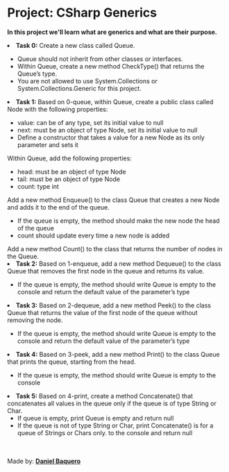 <html>
<h1>Project: CSharp Generics</h1>
<p><strong>In this project we'll learn what are generics and what are their purpose.</strong></p>
<body>
<li><strong>Task 0:</strong> Create a new class called Queue<T>.
<ul>
<li>Queue<T> should not inherit from other classes or interfaces.</li>
<li>Within Queue<T>, create a new method CheckType() that returns the Queue’s type.</li>
<li>You are not allowed to use System.Collections or System.Collections.Generic for this project.</li>
</ul>
</li>
<li><strong>Task 1:</strong> Based on 0-queue, within Queue<T>, create a public class called Node with the following properties:
<ul>
<li>value: can be of any type, set its initial value to null</li>
<li>next: must be an object of type Node, set its initial value to null</li>
<li>Define a constructor that takes a value for a new Node as its only parameter and sets it</li>
</ul>
Within Queue<T>, add the following properties:
<ul>
<li>head: must be an object of type Node</li>
<li>tail: must be an object of type Node</li>
<li>count: type int</li>
</ul>
Add a new method Enqueue() to the class Queue that creates a new Node and adds it to the end of the queue.
<ul>
<li>If the queue is empty, the method should make the new node the head of the queue</li>
<li>count should update every time a new node is added</li>
</ul>
Add a new method Count() to the class that returns the number of nodes in the Queue.
</li>
<li><strong>Task 2:</strong> Based on 1-enqueue, add a new method Dequeue() to the class Queue<T> that removes the first node in the queue and returns its value.
<ul>
<li>If the queue is empty, the method should write Queue is empty to the console and return the default value of the parameter’s type</li>
</ul>
</li>
<li><strong>Task 3:</strong> Based on 2-dequeue, add a new method Peek() to the class Queue<T> that returns the value of the first node of the queue without removing the node.
<ul>
<li>If the queue is empty, the method should write Queue is empty to the console and return the default value of the parameter’s type</li>
</ul>
</li>
<li><strong>Task 4:</strong> Based on 3-peek, add a new method Print() to the class Queue<T> that prints the queue, starting from the head.
<ul>
<li>If the queue is empty, the method should write Queue is empty to the console</li>
</ul>
</li>
<li><strong>Task 5:</strong> Based on 4-print, create a method Concatenate() that concatenates all values in the queue only if the queue is of type String or Char.
<ul>
<li>If queue is empty, print Queue is empty and return null</li>
<li>If the queue is not of type String or Char, print Concatenate() is for a queue of Strings or Chars only. to the console and return null</li>
</ul>
</li>
</body>
<br>
<br>
<footer>Made by: <strong><a href=“https://github.com/DanielBaquero28”>Daniel Baquero</a></strong></footer>
</html>
